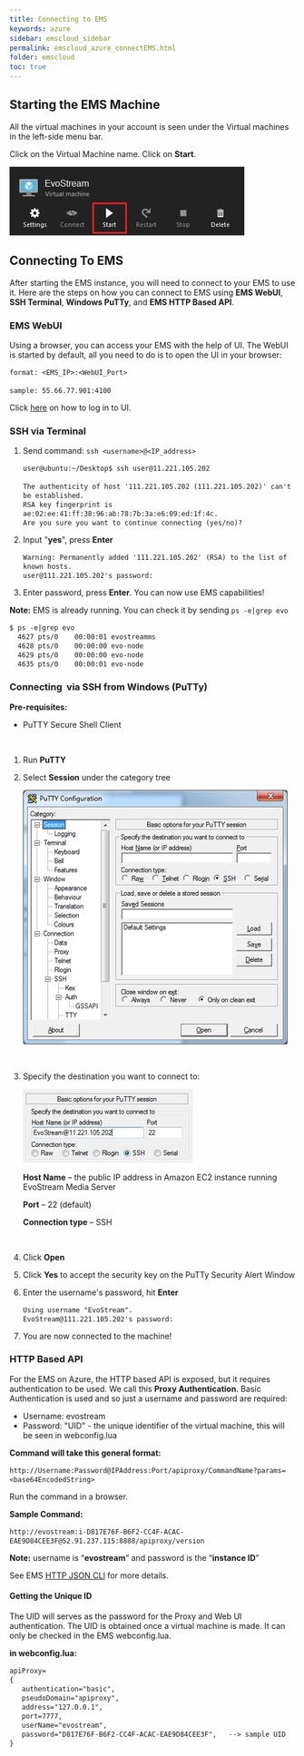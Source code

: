 ```yaml
---
title: Connecting to EMS
keywords: azure
sidebar: emscloud_sidebar
permalink: emscloud_azure_connectEMS.html
folder: emscloud
toc: true
---
```




## Starting the EMS Machine

All the virtual machines in your account is seen under the Virtual machines in the left-side menu bar. 

Click on the Virtual Machine name. Click on **Start**.

![](images/emscloud/startVM.JPG)



## Connecting To EMS

After starting the EMS instance, you will need to connect to your EMS to use it. Here are the steps on how you can connect to EMS using  **EMS WebUI**, **SSH Terminal**, **Windows PuTTy**, and **EMS HTTP Based API**.



### EMS WebUI

Using a browser, you can access your EMS with the help of UI.  The WebUI is started by default,  all you need to do is to open the UI in your browser:

```
format: <EMS_IP>:<WebUI_Port>

sample: 55.66.77.901:4100
```

Click [here](http://docs.evostream.com/2.0/userguide_login.html) on how to log in to UI.



### SSH via Terminal

1. Send command: `ssh <username>@<IP_address>`

   ```
   user@ubuntu:~/Desktop$ ssh user@11.221.105.202

   The authenticity of host '111.221.105.202 (111.221.105.202)' can't be established.
   RSA key fingerprint is ae:02:ee:41:ff:38:96:ab:78:7b:3a:e6:09:ed:1f:4c.
   Are you sure you want to continue connecting (yes/no)? 
   ```

2. Input "**yes**", press **Enter**

   ```
   Warning: Permanently added '111.221.105.202' (RSA) to the list of known hosts.
   user@111.221.105.202's password:
   ```

3. Enter password, press **Enter**. You can now use EMS capabilities!


**Note:** EMS is already running. You can check it by sending `ps -e|grep evo`

```
$ ps -e|grep evo
  4627 pts/0    00:00:01 evostreamms
  4628 pts/0    00:00:00 evo-node
  4629 pts/0    00:00:00 evo-node
  4635 pts/0    00:00:01 evo-node
```



### Connecting  via SSH from Windows (PuTTy)

**Pre-requisites:**

- PuTTY Secure Shell Client

  ​


1. Run **PuTTY**

2. Select **Session** under the category tree

   ![](images/emscloud/image16.png)

   ​

3. Specify the destination you want to connect to:

   ![](images/emscloud/putty.JPG)

   **Host Name** – the public IP address in Amazon EC2 instance running EvoStream Media Server

   **Port** – 22 (default)

   **Connection type** – SSH

   ​

4. Click **Open**

5. Click  **Yes** to accept the security key on the PuTTy Security Alert Window

6. Enter the username's password, hit **Enter**

   ```
   Using username "EvoStream".
   EvoStream@111.221.105.202's password: 
   ```

7. You are now connected to the machine! 




### HTTP Based API

For the EMS on Azure, the HTTP based API is exposed, but it requires authentication to be used.  We call this **Proxy Authentication**. Basic Authentication is used and so just a username and password are required:

- Username: evostream
- Password: "UID" - the unique identifier of the virtual machine, this will be seen in webconfig.lua

**Command will take this general format:**

```
http://Username:Password@IPAddress:Port/apiproxy/CommandName?params=<base64EncodedString>
```

Run the command in a browser. 

**Sample Command:** 

```
http://evostream:i-D817E76F-B6F2-CC4F-ACAC-EAE9D84CEE3F@52.91.237.115:8888/apiproxy/version
```

**Note:** username is “**evostream**” and password is the “**instance ID**”

See EMS [HTTP JSON CLI](userguide_telnet.html#http-json-cli) for more details.



#### Getting the Unique ID

The UID will serves as the password for the Proxy and Web UI authentication. The UID is obtained once a virtual machine is made. It can only be checked in the EMS webconfig.lua.

**in webconfig.lua:**

```
apiProxy=
{
   authentication="basic",
   pseudoDomain="apiproxy",
   address="127.0.0.1",
   port=7777,
   userName="evostream",
   password="D817E76F-B6F2-CC4F-ACAC-EAE9D84CEE3F",   --> sample UID
}
```